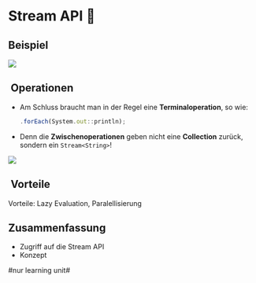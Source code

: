 # Stream API 🌊

## Beispiel
![][image-1]

##  Operationen

- Am Schluss braucht man in der Regel eine **Terminaloperation**, so wie:
	```js
	.forEach(System.out::println);
	```

- Denn die **Zwischenoperationen** geben nicht eine **Collection** zurück, sondern ein `Stream<String>`!
		 
![][image-2]

##  Vorteile

Vorteile: Lazy Evaluation, Paralellisierung


## Zusammenfassung
- Zugriff auf die Stream API
- Konzept

[image-1]:	assets/Bildschirmfoto%202018-11-28%20um%2008.59.27.png
[image-2]:	assets/Bildschirmfoto%202018-11-28%20um%2009.13.05.png

#nur learning unit#